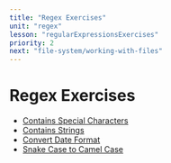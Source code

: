 ```yaml
---
title: "Regex Exercises"
unit: "regex"
lesson: "regularExpressionsExercises"
priority: 2
next: "file-system/working-with-files"
---
```


# Regex Exercises

- [Contains Special Characters](https://replit.com/@Vennbury/containsSpecialCharacters#main.py)
- [Contains Strings](https://replit.com/@Vennbury/containsStrings#main.py)
- [Convert Date Format](https://replit.com/@Vennbury/convertDateFormat#main.py)
- [Snake Case to Camel Case](https://replit.com/@Vennbury/snakeCaseToCamelCase#main.py)
